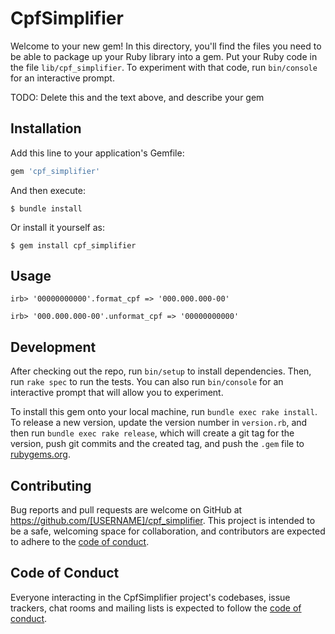 # CpfSimplifier

Welcome to your new gem! In this directory, you'll find the files you need to be able to package up your Ruby library into a gem. Put your Ruby code in the file `lib/cpf_simplifier`. To experiment with that code, run `bin/console` for an interactive prompt.

TODO: Delete this and the text above, and describe your gem

## Installation

Add this line to your application's Gemfile:

```ruby
gem 'cpf_simplifier'
```

And then execute:

    $ bundle install

Or install it yourself as:

    $ gem install cpf_simplifier

## Usage
    irb> '00000000000'.format_cpf => '000.000.000-00'

    irb> '000.000.000-00'.unformat_cpf => '00000000000'
## Development

After checking out the repo, run `bin/setup` to install dependencies. Then, run `rake spec` to run the tests. You can also run `bin/console` for an interactive prompt that will allow you to experiment.

To install this gem onto your local machine, run `bundle exec rake install`. To release a new version, update the version number in `version.rb`, and then run `bundle exec rake release`, which will create a git tag for the version, push git commits and the created tag, and push the `.gem` file to [rubygems.org](https://rubygems.org).

## Contributing

Bug reports and pull requests are welcome on GitHub at https://github.com/[USERNAME]/cpf_simplifier. This project is intended to be a safe, welcoming space for collaboration, and contributors are expected to adhere to the [code of conduct](https://github.com/[USERNAME]/cpf_simplifier/blob/master/CODE_OF_CONDUCT.md).

## Code of Conduct

Everyone interacting in the CpfSimplifier project's codebases, issue trackers, chat rooms and mailing lists is expected to follow the [code of conduct](https://github.com/[USERNAME]/cpf_simplifier/blob/master/CODE_OF_CONDUCT.md).
